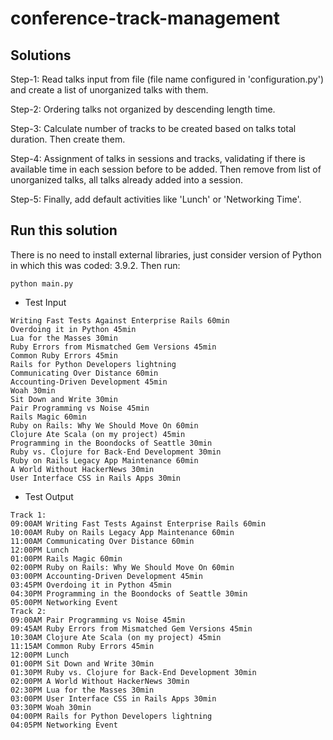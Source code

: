 # conference-track-management

## Solutions
Step-1: Read talks input from file (file name configured in 'configuration.py') and create a list of unorganized talks with them.

Step-2: Ordering talks not organized by descending length time.

Step-3: Calculate number of tracks to be created based on talks total duration. Then create them.

Step-4: Assignment of talks in sessions and tracks, validating if there is available time in each session before to be added. Then remove from list of unorganized talks, all talks already added into a session.

Step-5: Finally, add default activities like 'Lunch' or 'Networking Time'.

## Run this solution
There is no need to install external libraries, just consider version of Python in which this was coded: 3.9.2. Then run:
```
python main.py
```

* Test Input
```
Writing Fast Tests Against Enterprise Rails 60min
Overdoing it in Python 45min
Lua for the Masses 30min
Ruby Errors from Mismatched Gem Versions 45min
Common Ruby Errors 45min
Rails for Python Developers lightning
Communicating Over Distance 60min
Accounting-Driven Development 45min
Woah 30min
Sit Down and Write 30min
Pair Programming vs Noise 45min
Rails Magic 60min
Ruby on Rails: Why We Should Move On 60min
Clojure Ate Scala (on my project) 45min
Programming in the Boondocks of Seattle 30min
Ruby vs. Clojure for Back-End Development 30min
Ruby on Rails Legacy App Maintenance 60min
A World Without HackerNews 30min
User Interface CSS in Rails Apps 30min
```

* Test Output
```
Track 1:
09:00AM Writing Fast Tests Against Enterprise Rails 60min
10:00AM Ruby on Rails Legacy App Maintenance 60min
11:00AM Communicating Over Distance 60min
12:00PM Lunch
01:00PM Rails Magic 60min
02:00PM Ruby on Rails: Why We Should Move On 60min
03:00PM Accounting-Driven Development 45min
03:45PM Overdoing it in Python 45min
04:30PM Programming in the Boondocks of Seattle 30min
05:00PM Networking Event
Track 2:
09:00AM Pair Programming vs Noise 45min
09:45AM Ruby Errors from Mismatched Gem Versions 45min
10:30AM Clojure Ate Scala (on my project) 45min
11:15AM Common Ruby Errors 45min
12:00PM Lunch
01:00PM Sit Down and Write 30min
01:30PM Ruby vs. Clojure for Back-End Development 30min
02:00PM A World Without HackerNews 30min
02:30PM Lua for the Masses 30min
03:00PM User Interface CSS in Rails Apps 30min
03:30PM Woah 30min
04:00PM Rails for Python Developers lightning
04:05PM Networking Event
```
